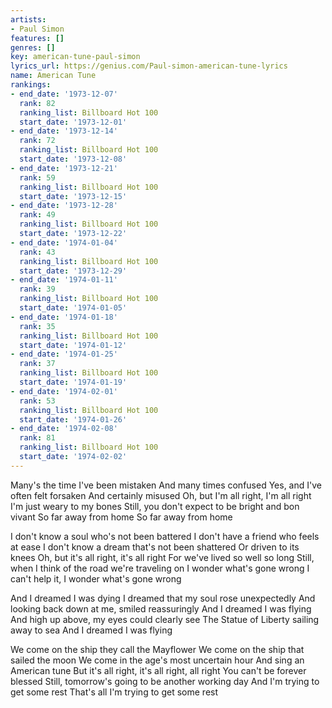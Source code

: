 ```yaml
---
artists:
- Paul Simon
features: []
genres: []
key: american-tune-paul-simon
lyrics_url: https://genius.com/Paul-simon-american-tune-lyrics
name: American Tune
rankings:
- end_date: '1973-12-07'
  rank: 82
  ranking_list: Billboard Hot 100
  start_date: '1973-12-01'
- end_date: '1973-12-14'
  rank: 72
  ranking_list: Billboard Hot 100
  start_date: '1973-12-08'
- end_date: '1973-12-21'
  rank: 59
  ranking_list: Billboard Hot 100
  start_date: '1973-12-15'
- end_date: '1973-12-28'
  rank: 49
  ranking_list: Billboard Hot 100
  start_date: '1973-12-22'
- end_date: '1974-01-04'
  rank: 43
  ranking_list: Billboard Hot 100
  start_date: '1973-12-29'
- end_date: '1974-01-11'
  rank: 39
  ranking_list: Billboard Hot 100
  start_date: '1974-01-05'
- end_date: '1974-01-18'
  rank: 35
  ranking_list: Billboard Hot 100
  start_date: '1974-01-12'
- end_date: '1974-01-25'
  rank: 37
  ranking_list: Billboard Hot 100
  start_date: '1974-01-19'
- end_date: '1974-02-01'
  rank: 53
  ranking_list: Billboard Hot 100
  start_date: '1974-01-26'
- end_date: '1974-02-08'
  rank: 81
  ranking_list: Billboard Hot 100
  start_date: '1974-02-02'
---
```

Many's the time I've been mistaken
And many times confused
Yes, and I've often felt forsaken
And certainly misused
Oh, but I'm all right, I'm all right
I'm just weary to my bones
Still, you don't expect to be bright and bon vivant
So far away from home
So far away from home


I don't know a soul who's not been battered
I don't have a friend who feels at ease
I don't know a dream that's not been shattered
Or driven to its knees
Oh, but it's all right, it's all right
For we've lived so well so long
Still, when I think of the road we're traveling on
I wonder what's gone wrong
I can't help it, I wonder what's gone wrong


And I dreamed I was dying
I dreamed that my soul rose unexpectedly
And looking back down at me, smiled reassuringly
And I dreamed I was flying
And high up above, my eyes could clearly see
The Statue of Liberty sailing away to sea
And I dreamed I was flying


We come on the ship they call the Mayflower
We come on the ship that sailed the moon
We come in the age's most uncertain hour
And sing an American tune
But it's all right, it's all right, all right
You can't be forever blessed
Still, tomorrow's going to be another working day
And I'm trying to get some rest
That's all I'm trying to get some rest

